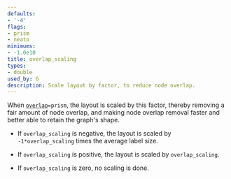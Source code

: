 ```yaml
---
defaults:
- '-4'
flags:
- prism
- neato
minimums:
- -1.0e10
title: overlap_scaling
types:
- double
used_by: G
description: Scale layout by factor, to reduce node overlap.
---
```

When <code>[overlap](/docs/attrs/overlap/)=prism</code>, the layout is scaled by this factor, thereby
removing a fair amount of node overlap, and making node overlap removal
faster and better able to retain the graph's shape.

* If `overlap_scaling` is negative, the layout is scaled by
`-1*overlap_scaling` times the average label size.

* If `overlap_scaling` is positive, the layout is scaled by
`overlap_scaling`.

* If `overlap_scaling` is zero, no scaling is done.

